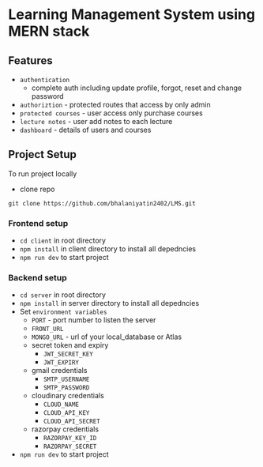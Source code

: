 # Learning Management System using MERN stack

## Features

- `authentication`
  - complete auth including update profile, forgot, reset and change password
- `authoriztion` - protected routes that access by only admin
- `protected courses` - user access only purchase courses
- `lecture notes` - user add notes to each lecture
- `dashboard` - details of users and courses

## Project Setup

To run project locally

- clone repo

```
git clone https://github.com/bhalaniyatin2402/LMS.git
```

### Frontend setup

- `cd client` in root directory
- `npm install` in client directory to install all depedncies
- `npm run dev` to start project

### Backend setup

- `cd server` in root directory
- `npm install` in server directory to install all depedncies
- Set `environment variables`
  - `PORT` - port number to listen the server
  - `FRONT_URL`
  - `MONGO_URL` - url of your local_database or Atlas
  - secret token and expiry
    - `JWT_SECRET_KEY`
    - `JWT_EXPIRY`
  - gmail credentials
    - `SMTP_USERNAME`
    - `SMTP_PASSWORD`
  - cloudinary credentials
    - `CLOUD_NAME`
    - `CLOUD_API_KEY`
    - `CLOUD_API_SECRET`
  - razorpay credentials
    - `RAZORPAY_KEY_ID`
    - `RAZORPAY_SECRET`
- `npm run dev` to start project
